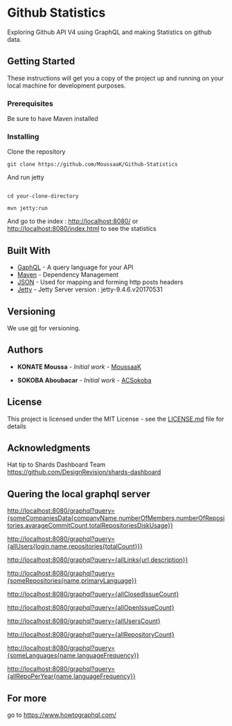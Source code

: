 # Github Statistics

Exploring Github API V4 using GraphQL and making Statistics on github data.

## Getting Started

These instructions will get you a copy of the project up and running on your local machine for development purposes.

### Prerequisites

Be sure to have Maven installed

### Installing

Clone the repository

```
git clone https://github.com/MoussaaK/Github-Statistics

```

And run jetty

```

cd your-clone-directory

mvn jetty:run

```

And go to the index : <http://localhost:8080/> or <http://localhost:8080/index.html> to see the statistics

## Built With

* [GaphQL](http://graphql.org/) - A query language for your API
* [Maven](https://maven.apache.org/) - Dependency Management
* [JSON](https://www.json.org/) - Used for mapping and forming http posts headers
* [Jetty](https://www.eclipse.org/jetty/) - Jetty Server version : jetty-9.4.6.v20170531

## Versioning

We use [git](https://git-scm.com/) for versioning. 

## Authors

* **KONATE Moussa** - *Initial work* - [MoussaaK](https://github.com/MoussaaK)

* **SOKOBA Aboubacar** - *Initial work* - [ACSokoba](https://github.com/ACSokoba)

## License

This project is licensed under the MIT License - see the [LICENSE.md](LICENSE.md) file for details

## Acknowledgments

Hat tip to Shards Dashboard Team <https://github.com/DesignRevision/shards-dashboard>

## Quering the local graphql server

<http://localhost:8080/graphql?query={someCompaniesData{companyName,numberOfMembers,numberOfRepositories,avarageCommitCount,totalRepositoriesDiskUsage}}>

<http://localhost:8080/graphql?query={allUsers{login,name,repositories{totalCount}}}>

<http://localhost:8080/graphql?query={allLinks{url,description}}>

<http://localhost:8080/graphql?query={someRepositories{name,primaryLanguage}}>

<http://localhost:8080/graphql?query={allClosedIssueCount}>

<http://localhost:8080/graphql?query={allOpenIssueCount}>

<http://localhost:8080/graphql?query={allUsersCount}>

<http://localhost:8080/graphql?query={allRepositoryCount}>

<http://localhost:8080/graphql?query={someLanguages{name,languageFrequency}}>

<http://localhost:8080/graphql?query={allRepoPerYear{name,languageFrequency}}>

## For more

go to <https://www.howtographql.com/>
